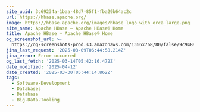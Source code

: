 ```yaml
---
site_uuid: 3c69234a-1baa-48d7-85f1-fba29b64ac2c
url: https://hbase.apache.org/
image: https://hbase.apache.org/images/hbase_logo_with_orca_large.png
site_name: Apache HBase – Apache HBase® Home
title: Apache HBase – Apache HBase® Home
og_screenshot_url: >-
  https://og-screenshots-prod.s3.amazonaws.com/1366x768/80/false/9c9488ef9d6ea70accf4c031bedb08710a5dcbaee87e77c4eba3f86e9465b98a.jpeg
jina_last_request: '2025-03-09T06:44:58.214Z'
jina_error: Error occurred
og_last_fetch: '2025-03-14T05:42:16.472Z'
date_modified: '2025-04-12'
date_created: '2025-03-30T05:44:14.862Z'
tags:
  - Software-Development
  - Databases
  - Database
  - Big-Data-Tooling
---
```












































